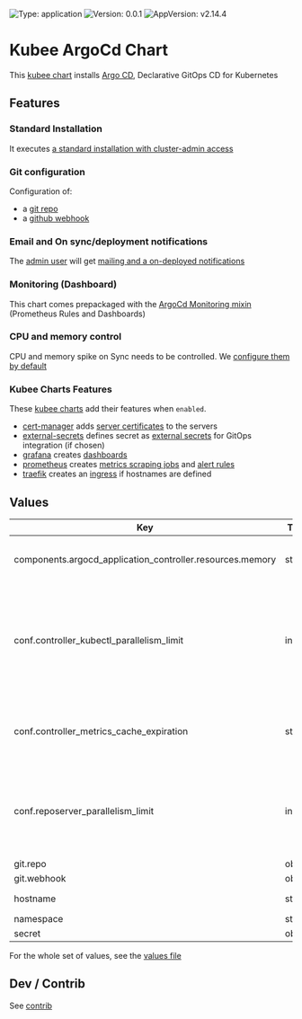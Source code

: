 

[//]: # (README.md generated by gotmpl. DO NOT EDIT.)

![Type: application](https://img.shields.io/badge/Type-application-informational?style=flat-square) ![Version: 0.0.1](https://img.shields.io/badge/Version-0.0.1-informational?style=flat-square) ![AppVersion: v2.14.4](https://img.shields.io/badge/AppVersion-v2.14.4-informational?style=flat-square)

# Kubee ArgoCd Chart

This [kubee chart](https://github.com/EraldyHq/kubee/blob/main/docs/site/kubee-helmet-chart.md) installs [Argo CD](https://argo-cd.readthedocs.io/), Declarative GitOps CD for Kubernetes

## Features

### Standard Installation
It executes [a standard installation with cluster-admin access](https://argo-cd.readthedocs.io/en/stable/operator-manual/installation/#non-high-availability)

### Git configuration

Configuration of:
  * a [git repo](https://argo-cd.readthedocs.io/en/stable/operator-manual/argocd-repositories-yaml/)
  * a [github webhook](https://argo-cd.readthedocs.io/en/latest/operator-manual/webhook/)

### Email and On sync/deployment notifications

The [admin user](https://github.com/EraldyHq/kubee/blob/main/docs/site/admin-user.md) will get [mailing and a on-deployed notifications](https://argo-cd.readthedocs.io/en/stable/operator-manual/notifications)

### Monitoring (Dashboard)

This chart comes prepackaged with the [ArgoCd Monitoring mixin](https://monitoring.mixins.dev/argo-cd-2/) (Prometheus Rules and Dashboards)
 
### CPU and memory control
CPU and memory spike on Sync needs to be controlled. We [configure them by default](docs/argocd-cpu-memory-spikes.md)

### Kubee Charts Features

  These [kubee charts](https://github.com/EraldyHq/kubee/blob/main/docs/site/kubee-helmet-chart.md) add their features when `enabled`.

* [cert-manager](https://github.com/EraldyHq/kubee/blob/main/charts/cert-manager/README.md) adds [server certificates](https://cert-manager.io/docs/usage/certificate/) to the servers
* [external-secrets](https://github.com/EraldyHq/kubee/blob/main/charts/external-secrets/README.md) defines secret as [external secrets](https://external-secrets.io/latest/introduction/getting-started/#create-your-first-externalsecret) for GitOps integration (if chosen)
* [grafana](https://github.com/EraldyHq/kubee/blob/main/charts/grafana/README.md) creates [dashboards](https://grafana.com/grafana/dashboards/)
* [prometheus](https://github.com/EraldyHq/kubee/blob/main/charts/prometheus/README.md) creates [metrics scraping jobs](https://prometheus.io/docs/concepts/jobs_instances/) and [alert rules](https://prometheus.io/docs/prometheus/latest/configuration/alerting_rules/)
* [traefik](https://github.com/EraldyHq/kubee/blob/main/charts/traefik/README.md) creates an [ingress](https://kubernetes.io/docs/concepts/services-networking/ingress/) if hostnames are defined

## Values

| Key | Type | Default | Description |
|-----|------|---------|-------------|
| components.argocd_application_controller.resources.memory | string | `"400Mi"` | Controller Memory. The controller may go out of hand with memory Works at 238 and peak at 370 |
| conf.controller_kubectl_parallelism_limit | int | `1` | Control the `--kubectl-parallelism-limit` parameters of [argocd-application-controller](https://argo-cd.readthedocs.io/en/stable/operator-manual/server-commands/argocd-application-controller/) Number of allowed concurrent kubectl fork/execs. Any value less the 1 means no limit. (default 20) We change the default to [avoid CPU spike](https://github.com/argoproj/argo-cd/discussions/6964#discussioncomment-1164100) |
| conf.controller_metrics_cache_expiration | string | `"24h0m0s"` | Control the `--metrics-cache-expiration duration` parameter (disabled  by default. e.g. 24h0m0s) of [argocd-application-controller](https://argo-cd.readthedocs.io/en/stable/operator-manual/server-commands/argocd-application-controller/) As recommended [here](https://argo-cd.readthedocs.io/en/stable/operator-manual/metrics/#application-controller-metrics) |
| conf.reposerver_parallelism_limit | int | `1` | Control the `reposerver.parallelism.limit` parameter [argocd-repo-server](https://argo-cd.readthedocs.io/en/stable/operator-manual/server-commands/argocd-repo-server/) Limit on number of concurrent manifests generate requests (manifest tool invocations) We change the default to avoid [CPU spike](https://github.com/argoproj/argo-cd/discussions/6964#discussioncomment-1164100) |
| git.repo | object | `{"password":"","url":"","username":""}` | [Git Repo](https://argo-cd.readthedocs.io/en/stable/operator-manual/argocd-repositories-yaml/) |
| git.webhook | object | `{"password":"","secret":"","service":"github","username":"","uuid":""}` | [WebHook auth](https://argo-cd.readthedocs.io/en/latest/operator-manual/webhook/) |
| hostname | string | `""` | The argocd hostname (if not empty, an ingress is created) |
| namespace | string | `"argocd"` | Namespace |
| secret | object | `{"kind":"Secret"}` | Kind of secret generated |

For the whole set of values, see the [values file](values.yaml)

## Dev / Contrib

See [contrib](contrib.md)